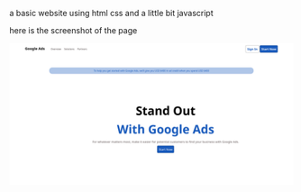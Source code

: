 a basic website using html css and a little bit javascript

here is the screenshot of the page

<img src="screenshot.png" />
